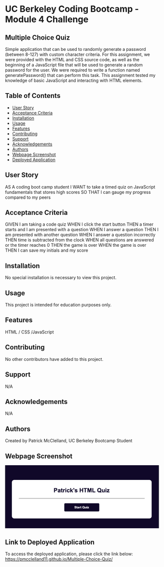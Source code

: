 # UC Berkeley Coding Bootcamp - Module 4 Challenge
## Multiple Choice Quiz
Simple application that can be used to randomly generate a password (between 8-127) with custom character criteria. For this assignment, we were provided with the HTML and CSS source code, as well as the beginning of a JavaScript file that will be used to generate a random password for the user. We were required to write a function named generatePassword() that can perform this task. This assignment tested my knowledge of basic JavaScript and interacting with HTML elements.

## Table of Contents 
- [User Story](#user-story)
- [Acceptance Criteria](#acceptance-criteria)
- [Installation](#installation)
- [Usage](#usage)
- [Features](#features)
- [Contributing](#contributing)
- [Support](#support)
- [Acknowledgements](#acknowledgements)
- [Authors](#authors)
- [Webpage Screenshot](#webpage-screenshot)
- [Deployed Application](#link-to-deployed-application)

## User Story
AS A coding boot camp student
I WANT to take a timed quiz on JavaScript fundamentals that stores high scores
SO THAT I can gauge my progress compared to my peers

## Acceptance Criteria
GIVEN I am taking a code quiz
WHEN I click the start button
THEN a timer starts and I am presented with a question
WHEN I answer a question
THEN I am presented with another question
WHEN I answer a question incorrectly
THEN time is subtracted from the clock
WHEN all questions are answered or the timer reaches 0
THEN the game is over
WHEN the game is over
THEN I can save my initials and my score

## Installation
No special installation is necessary to view this project.

## Usage 
This project is intended for education purposes only.

## Features
HTML / CSS /JavaScript

## Contributing
No other contributors have added to this project.

## Support
N/A

## Acknowledgements
N/A

## Authors
Created by Patrick McClelland, UC Berkeley Bootcamp Student

## Webpage Screenshot
![Multiple Choice Quiz - Webpage Screenshot](./assets/images/Quiz-Webpage-Screenshot.png)

## Link to Deployed Application
To access the deployed application, please click the link below:
https://pmcclelland11.github.io/Multiple-Choice-Quiz/